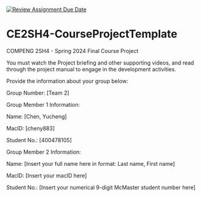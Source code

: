 [![Review Assignment Due Date](https://classroom.github.com/assets/deadline-readme-button-24ddc0f5d75046c5622901739e7c5dd533143b0c8e959d652212380cedb1ea36.svg)](https://classroom.github.com/a/RyhQHA96)
# CE2SH4-CourseProjectTemplate
COMPENG 2SH4 - Spring 2024
Final Course Project

You must watch the Project briefing and other supporting videos, and read through the project manual to engage in the development activities.

Provide the information about your group below:

Group Number: [Team 2]

Group Member 1 Information:

Name: [Chen, Yucheng]

MacID: [cheny883]

Student No.: [400478105]

Group Member 2 Information:

Name: [Insert your full name here in format: Last name, First name]

MacID: [Insert your macID here]

Student No.: [Insert your numerical 9-digit McMaster student number here]